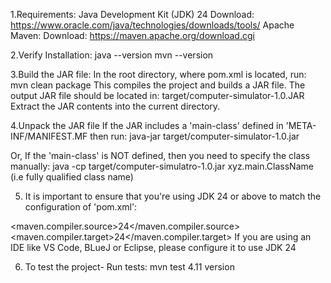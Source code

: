 1.Requirements:
Java Development Kit (JDK) 24
Download: https://www.oracle.com/java/technologies/downloads/tools/
Apache Maven:
Download: https://maven.apache.org/download.cgi

2.Verify Installation: 
java --version
mvn --version

3.Build the JAR file:
In the root directory, where pom.xml is located, run:
mvn clean package
This compiles the project and builds a JAR file.
The output JAR file should be located in:
target/computer-simulator-1.0.JAR
Extract the JAR contents into the current directory.

4.Unpack the JAR file
If the JAR includes a 'main-class' defined in 'META-INF/MANIFEST.MF  then run:
java-jar target/computer-simulator-1.0.jar

Or, If the 'main-class' is NOT defined, then you need to specify the class manually:
java -cp target/computer-simulatro-1.0.jar xyz.main.ClassName (i.e fully qualified class name)

5. It is important to ensure that you're using JDK 24 or above to match the configuration of 'pom.xml':

<maven.compiler.source>24</maven.compiler.source>
<maven.compiler.target>24</maven.compiler.target>
If you are using an IDE like VS Code, BLueJ or Eclipse, please configure it to use JDK 24

6. To test the project- Run tests:
mvn test
4.11 version






